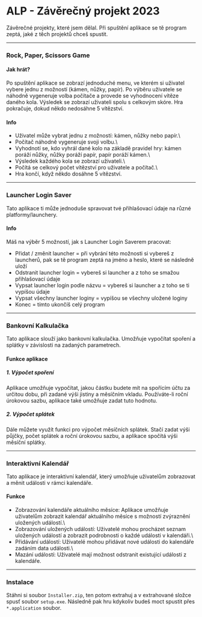 # **ALP - Závěrečný projekt 2023**

Závěrečné projekty, které jsem dělal. Při spuštění aplikace se tě program zeptá, jaké z těch projektů chceš spustit.



---



### Rock, Paper, Scissors Game

#### Jak hrát?

Po spuštění aplikace se zobrazí jednoduché menu, ve kterém si uživatel vybere jednu z možností (kámen, nůžky, papír). Po výběru uživatele se náhodně vygeneruje volba počítače a provede se vyhodnocení vítěze daného kola. Výsledek se zobrazí uživateli spolu s celkovým skóre. Hra pokračuje, dokud někdo nedosáhne 5 vítězství.

#### Info

- Uživatel může vybrat jednu z možností: kámen, nůžky nebo papír.\
- Počítač náhodně vygeneruje svoji volbu.\
- Vyhodnotí se, kdo vyhrál dané kolo na základě pravidel hry: kámen poráží nůžky, nůžky poráží papír, papír poráží kámen.\
- Výsledek každého kola se zobrazí uživateli.\
- Počítá se celkový počet vítězství pro uživatele a počítač.\
- Hra končí, když někdo dosáhne 5 vítězství.



---



### Launcher Login Saver

Tato aplikace ti může jednoduše spravovat tvé přihlašovací údaje na různé platformy/launchery.

#### Info

Máš na výběr 5 možností, jak s Launcher Login Saverem pracovat:

- Přidat / změnit launcher = při vybrání této možnosti si vybereš z launcherů, pak se tě program zeptá na jméno a heslo, které se následně uloží
- Odstranit launcher login = vybereš si launcher a z toho se smažou přihlašovací údaje
- Vypsat launcher login podle názvu = vybereš si launcher a z toho se ti vypíšou údaje
- Vypsat všechny launcher loginy = vypíšou se všechny uložené loginy
- Konec = tímto ukončíš celý program



---



### Bankovní Kalkulačka

Tato aplikace slouží jako bankovní kalkulačka. Umožňuje vypočítat spoření a splátky v závislosti na zadaných parametrech.

#### Funkce aplikace

##### 1. Výpočet spoření

Aplikace umožňuje vypočítat, jakou částku budete mít na spořícím účtu za určitou dobu, při zadané výši jistiny a měsíčním vkladu. Používáte-li roční úrokovou sazbu, aplikace také umožňuje zadat tuto hodnotu.

##### 2. Výpočet splátek

Dále můžete využít funkci pro výpočet měsíčních splátek. Stačí zadat výši půjčky, počet splátek a roční úrokovou sazbu, a aplikace spočítá výši měsíční splátky.



---



### Interaktivní Kalendář

Tato aplikace je interaktivní kalendář, který umožňuje uživatelům zobrazovat a měnit události v rámci kalendáře.

#### Funkce

- Zobrazování kalendáře aktuálního měsíce: Aplikace umožňuje uživatelům zobrazit kalendář aktuálního měsíce s možností zvýraznění uložených událostí.\
- Zobrazování uložených událostí: Uživatelé mohou procházet seznam uložených událostí a zobrazit podrobnosti o každé události v kalendáři.\
- Přidávání událostí: Uživatelé mohou přidávat nové události do kalendáře zadáním data události.\
- Mazání událostí: Uživatelé mají možnost odstranit existující události z kalendáře.



---



### Instalace

Stáhni si soubor `Installer.zip`, ten potom extrahuj a v extrahované složce spusť soubor `setup.exe`. Následně pak hru kdykoliv budeš moct spustit přes `*.application` soubor.